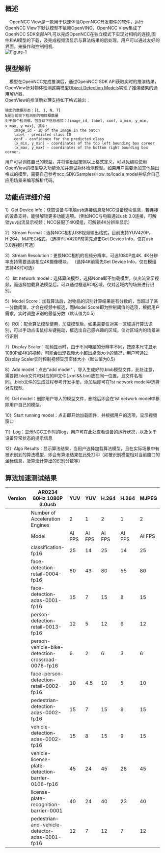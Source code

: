 ## 概述
&emsp;OpenNCC View是一款用于快速体验OpenNCC开发套件的软件，运行OpenNCC View下默认模型不依赖OpenVINO，OpenNCC View集成了OpenNCC SDK全部API,可以完成OpenNCC在独立模式下实现对相机的连接,固件和AI模型的下载，及完成视频流显示与算法结果的后处理。用户可以通过友好的界面，来操作和控制相机.  
![Figure-1](/openncc/docimg/ch/NccViewF1.png)   

## 模型解析
&emsp;模型在OpenNCC完成推演后，通过OpenNCC SDK API获取实时的推演结果，OpenView针对物体检测这类模型[Object Detection Models](https://docs.openvinotoolkit.org/2019_R1.1/usergroup1.html)实现了推演结果的通用解析器。  
    OpenView的推演后处理支持如下格式输出：

    输出的数据形态：[1, 1, N, 7]
    N是当前帧下检测到的物体框数量
    对于每个检测框，包含以下信息格式：[image_id, label, conf, x_min, y_min, x_max, y_max], 其中:
        image_id - ID of the image in the batch
        label - predicted class ID
        conf - confidence for the predicted class
        (x_min, y_min) - coordinates of the top left bounding box corner
        (x_max, y_max) - coordinates of the bottom right bounding box corner.  

用户可以训练自己的模型，并将输出层按照以上格式定义，可以免编程使用OpenView的模型导入功能添加并测试物体检测模型。如果用户需要添加其他输出格式的模型，需要自己参考ncc_SDK/Samples/How_to/load a model并结合自己应用场景来编写解析代码。
## 功能点详细介绍
1）Get Device Info：获取设备与电脑usb连接信息及NCC设备模块信息，若连接的设备支持，能够解锁更多功能选项。（例如NCC与电脑通过usb 3.0连接，可解锁yuv出流显示视频；NCC装配了4K模组，可解锁4K分辨率显示）

2）Stream Format：选择NCC相机USB视频输出格式，目前支持YUV420P，H.264，MJPEG格式。（选择YUV420P前需先点击Get Device Info，仅在usb 3.0连接时可选）

3）Stream Resolution：更换NCC相机的视频分辨率，可选1080P或4K. 4K分辨率支持需要选装相应4K摄像模块。 （选择4K前需先Get Device Info，仅在模组支持4K时可选）

4）1st network model：选择算法模型，选择None即不加载模型，仅出流显示视频，而选择加载算法模型后，可以通过框选ROI区域，仅对区域内的场景进行识别。

5）Model Score：加载算法后，对物品的识别计算结果是有分数的，当超过了某一分数阈值，才会在视频中框选，而Model Score即为控制阈值的选项，根据用户需求，实时调整识别的最低分数（默认值为0.5）

6）ROI：配合算法模型使用，加载模型后，如果需要仅对某一区域进行算法识别，可以手动点击鼠标左键拖动，框选出自己感兴趣的区域，仅对区域内的场景进行识别

7）Display Scaler：视频显示时，由于不同电脑的分辨率不同，按原本尺寸显示1080P或4K的视频，可能会出现视频大小超出桌面大小的情况，用户可通过Display Scaler实时控制视频显示窗体大小（默认值为0.5）

8）Add model：点击"add model"  ，导入生成好的.blob模型文件，此处注意，需要把.blob文件和对应的IR文件(.xml&&.bin)放在同一位置，且文件名相同。.blob文件的生成过程参考开发手册。添加后即可在1st network model中选择对应模型。

9）Del model：删除用户导入的模型文件，删除后即会在1st network model中移除用户自己的模型。

10）Start running model：点击即开始加载固件，并根据用户的选项，显示视频窗口

11）Log：显示NCC工作时的log，用户可在此处查看设备的运行状况，以及关于设备异常状态的提示信息

12）Algo Results：显示算法结果，当用户选择加载算法模型，且在实际场景中有被识别到的算法模型，即会有算法结果在此处打印（如被识别模型相对当前窗口的坐标信息，及算法计算出的识别分数等）  


## 算法加速测试结果
| Version | AR0234 60Hz 1080P 3.0usb                          | YUV    | YUV    | H.264  | H.264  | MJPEG  | MJPEG  |
| ------- | ------------------------------------------------- | ------ | ------ | ------ | ------ | ------ | ------ |
|         | Number of Acceleration Engines                    | 2      | 1      | 2      | 1      | 2      | 1      |
|         | Model                                             | AI FPS | AI FPS | AI FPS | AI FPS | AI FPS | AI FPS |
|         | classification-fp16                               | 25     | 14     | 25     | 14     | 25     | 14     |
|         | face-detection-retail-0004-fp16                   | 80     | 43     | 80     | 55     | 80     | 52     |
|         | face-detection-adas-0001-fp16                     | 15     | 7      | 15     | 8      | 15     | 8      |
|         | person-detection-retail-0013-fp16                 | 12     | 5      | 12     | 6      | 12     | 6      |
|         | person-vehicle-bike-detection-crossroad-0078-fp16 | 6      | 2      | 6      | 3      | 6      | 3      |
|         | face-person-detection-retail-0002-fp16            | 10     | 4.5    | 10     | 5      | 10     | 5      |
|         | pedestrian-detection-adas-0002-fp16               | 15     | 7      | 15     | 9      | 15     | 9      |
|         | vehicle-detection-adas-0002-fp16                  | 15     | 8      | 15     | 9      | 15     | 9      |
|         | vehicle-license-plate-detection-barrier-0106-fp16 | 45     | 24     | 45     | 28     | 45     | 29     |
|         | license-plate-recognition-barrier-0001            | 40     | 24     | 40     | 23     | 40     | 23     |
|         | pedestrian-and-vehicle-detector-adas-0001-fp16    | 12     | 7      | 12     | 7      | 12     | 7      |

